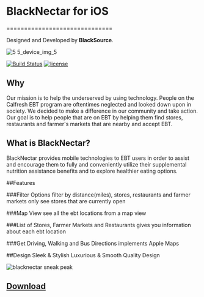 # BlackNectar for iOS
==============================

Designed and Developed by **BlackSource**.

![5 5_device_img_5](https://cloud.githubusercontent.com/assets/20737269/21950061/0fb4218e-d9ac-11e6-9ec2-05a7c44e1b2f.jpg)

[![Build Status](https://travis-ci.org/BlackSourceLabs/BlackNectar-iOS.svg?branch=develop)](https://travis-ci.org/BlackSourceLabs/BlackNectar-iOS)
[![license](https://img.shields.io/github/license/BlackSourceLabs/BlackNectar-iOS.svg)]()

## Why
Our mission is to help the underserved by using technology. 
People on the Calfresh EBT program are oftentimes neglected and looked down upon in society.
We decided to make a difference in our community and take action.
Our goal is to help people that are on EBT by helping them find stores, restaurants and farmer's markets that are nearby and accept EBT. 


## What is BlackNectar?
BlackNectar provides mobile technologies to EBT users in order to assist and encourage them to fully and conveniently utilize their supplemental nutrition assistance benefits and to explore healthier eating options.

    
##Features

###Filter Options 
filter by distance(miles), stores, restaurants and farmer markets 
only see stores that are currently open 

###Map View
see all the ebt locations from a map view 

###List of Stores, Farmer Markets and Restaurants
gives you information about each ebt location

###Get Driving, Walking and Bus Directions 
implements Apple Maps 


##Design 
Sleek & Stylish 
Luxurious & Smooth
Quality Design

![blacknectar sneak peak](https://cloud.githubusercontent.com/assets/20737269/21948639/3ffd67c0-d9a1-11e6-9496-72c1d029c456.gif)

## [Download](https://itunes.apple.com/us/app/blacknectar/id1188829547?mt=8)
